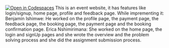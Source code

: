 [![Open in Codespaces](https://classroom.github.com/assets/launch-codespace-7f7980b617ed060a017424585567c406b6ee15c891e84e1186181d67ecf80aa0.svg)](https://classroom.github.com/open-in-codespaces?assignment_repo_id=13908679)
This is an event website, it has features like login/signup, home page, profile and feedback page. While imprementing it:
Benjamin Ishimwe: He worked on the profile page, the payment page,  the feedback page, the booking page, the payment page and the booking confirmation page.
Erica Nshimirimana: She worked on the home page, the login and signUp pages and she wrote the overview and the problem solving process and she did the assignment submission process.
